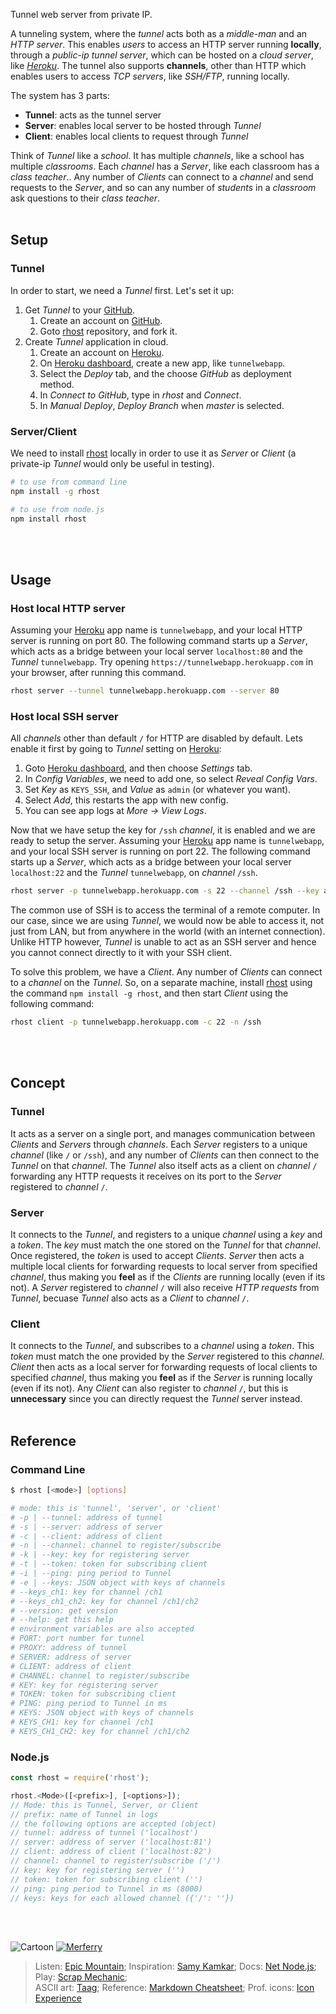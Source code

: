 Tunnel web server from private IP.

A tunneling system, where the *tunnel* acts both as a *middle-man* and an
*HTTP server*. This enables *users* to access an HTTP server running
**locally**, through a *public-ip tunnel server*, which can be hosted on a
*cloud server*, like *[Heroku]*. The tunnel also supports **channels**, other
than HTTP which enables users to access *TCP servers*, like *SSH/FTP*,
running locally.

The system has 3 parts:
- **Tunnel**: acts as the tunnel server
- **Server**: enables local server to be hosted through *Tunnel*
- **Client**: enables local clients to request through *Tunnel*

Think of *Tunnel* like a *school*. It has multiple *channels*, like a school has
multiple *classrooms*. Each *channel* has a *Server*, like each classroom has a
*class teacher*.. Any number of *Clients* can connect to a *channel* and send
requests to the *Server*, and so can any number of *students* in a *classroom*
ask questions to their *class teacher*.
<br><br>


## Setup

### Tunnel

In order to start, we need a *Tunnel* first. Let's set it up:
1. Get *Tunnel* to your [GitHub].
    1. Create an account on [GitHub].
    2. Goto [rhost] repository, and fork it.
2. Create *Tunnel* application in cloud.
    1. Create an account on [Heroku].
    2. On [Heroku dashboard], create a new app, like `tunnelwebapp`.
    3. Select the *Deploy* tab, and the choose *GitHub* as deployment method.
    4. In *Connect to GitHub*, type in *rhost* and *Connect*.
    5. In *Manual Deploy*, *Deploy Branch* when *master* is selected.

### Server/Client

We need to install [rhost] locally in order to use it as *Server* or *Client*
(a private-ip *Tunnel* would only be useful in testing).

```bash
# to use from command line
npm install -g rhost

# to use from node.js
npm install rhost
```
<br><br>


## Usage

### Host local HTTP server

Assuming your [Heroku] app name is `tunnelwebapp`, and your local HTTP server is
running on port 80. The following command starts up a *Server*, which acts as a
bridge between your local server `localhost:80` and the *Tunnel* `tunnelwebapp`.
Try opening `https://tunnelwebapp.herokuapp.com` in your browser, after running
this command.

```bash
rhost server --tunnel tunnelwebapp.herokuapp.com --server 80
```

### Host local SSH server

All *channels* other than default `/` for HTTP are disabled by default. Lets
enable it first by going to *Tunnel* setting on [Heroku]:
1. Goto [Heroku dashboard], and then choose *Settings* tab.
2. In *Config Variables*, we need to add one, so select *Reveal Config Vars*.
3. Set *Key* as `KEYS_SSH`, and *Value* as `admin` (or whatever you want).
4. Select *Add*, this restarts the app with new config.
5. You can see app logs at *More -> View Logs*.

Now that we have setup the key for `/ssh` *channel*, it is enabled and we are
ready to setup the server. Assuming your [Heroku] app name is `tunnelwebapp`,
and your local SSH server is running on port 22. The following command starts
up a *Server*, which acts as a bridge between your local server `localhost:22`
and the *Tunnel* `tunnelwebapp`, on *channel* `/ssh`.

```bash
rhost server -p tunnelwebapp.herokuapp.com -s 22 --channel /ssh --key admin
```

The common use of SSH is to access the terminal of a remote computer. In our
case, since we are using *Tunnel*, we would now be able to access it, not just
from LAN, but from anywhere in the world (with an internet connection). Unlike
HTTP however, *Tunnel* is unable to act as an SSH server and hence you cannot
connect directly to it with your SSH client.

To solve this problem, we have a *Client*. Any number of *Clients* can connect
to a *channel* on the *Tunnel*. So, on a separate machine, install [rhost] using
the command `npm install -g rhost`, and then start *Client* using the following
command:

```bash
rhost client -p tunnelwebapp.herokuapp.com -c 22 -n /ssh
```
<br><br>


## Concept

### Tunnel

It acts as a server on a single port, and manages communication between
*Clients* and *Servers* through *channels*. Each *Server* registers to a unique
*channel* (like `/` or `/ssh`), and any number of *Clients* can then connect to
the *Tunnel* on that *channel*. The *Tunnel* also itself acts as a client on
*channel* `/` forwarding any HTTP requests it receives on its port to the
*Server* registered to *channel* `/`.

### Server

It connects to the *Tunnel*, and registers to a unique *channel* using a *key*
and a *token*. The *key* must match the one stored on the *Tunnel* for that
*channel*. Once registered, the *token* is used to accept *Clients*. *Server*
then acts a multiple local clients for forwarding requests to local server from
specified *channel*, thus making you **feel** as if the *Clients* are running
locally (even if its not). A *Server* registered to *channel* `/` will also
receive *HTTP requests* from *Tunnel*, becuase *Tunnel* also acts as a *Client*
to *channel* `/`.

### Client

It connects to the *Tunnel*, and subscribes to a *channel* using a *token*. This
*token* must match the one provided by the *Server* registered to this
*channel*. *Client* then acts as a local server for forwarding requests of
local clients to specified *channel*, thus making you **feel** as if the
*Server* is running locally (even if its not). Any *Client* can also register
to *channel* `/`, but this is **unnecessary** since you can directly request
the *Tunnel* server instead.
<br><br>

[GitHub]: https://github.com
[Heroku]: https://www.heroku.com
[rhost]: https://github.com/nodef/rhost
[Heroku dashboard]: https://dashboard.heroku.com/apps


## Reference

### Command Line

```bash
$ rhost [<mode>] [options]

# mode: this is 'tunnel', 'server', or 'client'
# -p | --tunnel: address of tunnel
# -s | --server: address of server
# -c | --client: address of client
# -n | --channel: channel to register/subscribe
# -k | --key: key for registering server
# -t | --token: token for subscribing client
# -i | --ping: ping period to Tunnel
# -e | --keys: JSON object with keys of channels
# --keys_ch1: key for channel /ch1
# --keys_ch1_ch2: key for channel /ch1/ch2
# --version: get version
# --help: get this help
# environment variables are also accepted
# PORT: port number for tunnel
# PROXY: address of tunnel
# SERVER: address of server
# CLIENT: address of client
# CHANNEL: channel to register/subscribe
# KEY: key for registering server
# TOKEN: token for subscribing client
# PING: ping period to Tunnel in ms
# KEYS: JSON object with keys of channels
# KEYS_CH1: key for channel /ch1
# KEYS_CH1_CH2: key for channel /ch1/ch2
```

### Node.js

```javascript
const rhost = require('rhost');

rhost.<Mode>([<prefix>], [<options>]);
// Mode: this is Tunnel, Server, or Client
// prefix: name of Tunnel in logs
// the following options are accepted (object)
// tunnel: address of tunnel ('localhost')
// server: address of server ('localhost:81')
// client: address of client ('localhost:82')
// channel: channel to register/subscribe ('/')
// key: key for registering server ('')
// token: token for subscribing client ('')
// ping: ping period to Tunnel in ms (8000)
// keys: keys for each allowed channel ({'/': ''})
```
<br><br>


![Cartoon](http://oi63.tinypic.com/2uqm5bl.jpg)
[![Merferry](https://i.imgur.com/wOgtZvg.jpg)](https://merferry.github.io)

> Listen: [Epic Mountain]; Inspiration: [Samy Kamkar]; Docs: [Net Node.js]; Play: [Scrap Mechanic];<br>
> ASCII art: [Taag]; Reference: [Markdown Cheatsheet]; Prof. icons: [Icon Experience]<br>

[Epic Mountain]:https://soundcloud.com/epicmountain
[Samy Kamkar]: https://samy.pl
[Net Node.js]: https://nodejs.org/api/net.html
[Scrap Mechanic]: http://scrapmechanic.com
[Taag]: http://patorjk.com/software/taag
[Markdown Cheatsheet]: https://github.com/adam-p/markdown-here/wiki/Markdown-Cheatsheet
[Icon Experience]: https://www.iconexperience.com
